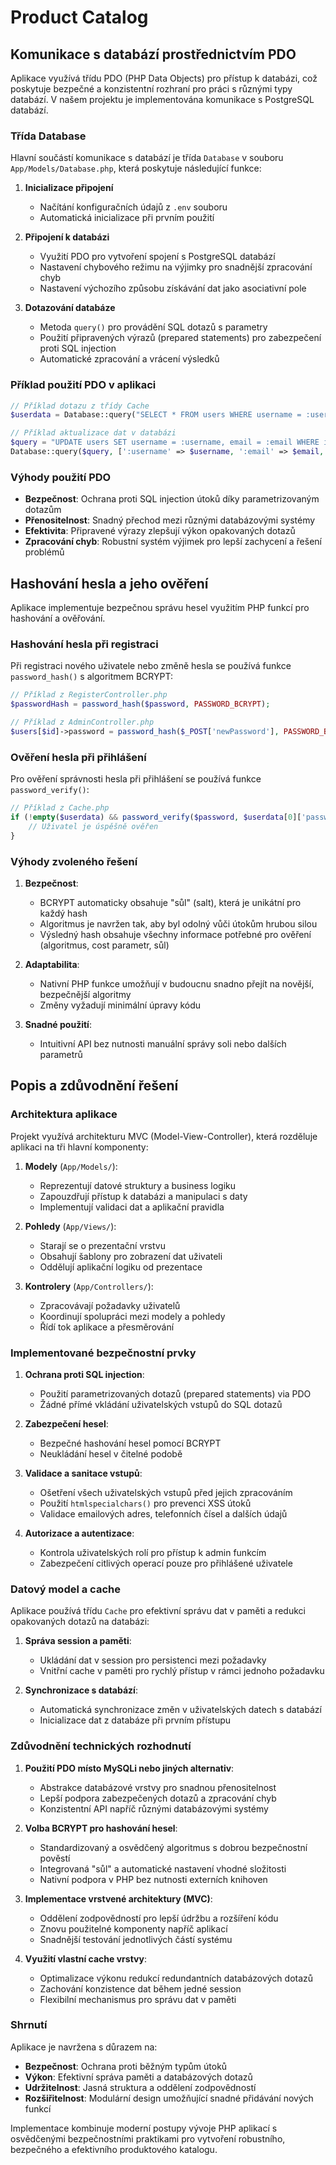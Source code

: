 # Product Catalog

## Komunikace s databází prostřednictvím PDO

Aplikace využívá třídu PDO (PHP Data Objects) pro přístup k databázi, což poskytuje bezpečné a konzistentní rozhraní pro práci s různými typy databází. V našem projektu je implementována komunikace s PostgreSQL databází.

### Třída Database

Hlavní součástí komunikace s databází je třída `Database` v souboru `App/Models/Database.php`, která poskytuje následující funkce:

1. **Inicializace připojení**
   - Načítání konfiguračních údajů z `.env` souboru
   - Automatická inicializace při prvním použití

2. **Připojení k databázi**
   - Využití PDO pro vytvoření spojení s PostgreSQL databází
   - Nastavení chybového režimu na výjimky pro snadnější zpracování chyb
   - Nastavení výchozího způsobu získávání dat jako asociativní pole

3. **Dotazování databáze**
   - Metoda `query()` pro provádění SQL dotazů s parametry
   - Použití připravených výrazů (prepared statements) pro zabezpečení proti SQL injection
   - Automatické zpracování a vrácení výsledků

### Příklad použití PDO v aplikaci

```php
// Příklad dotazu z třídy Cache
$userdata = Database::query("SELECT * FROM users WHERE username = :username", [':username' => $username]);

// Příklad aktualizace dat v databázi
$query = "UPDATE users SET username = :username, email = :email WHERE id = :id";
Database::query($query, [':username' => $username, ':email' => $email, ':id' => $id]);
```

### Výhody použití PDO

- **Bezpečnost**: Ochrana proti SQL injection útoků díky parametrizovaným dotazům
- **Přenositelnost**: Snadný přechod mezi různými databázovými systémy
- **Efektivita**: Připravené výrazy zlepšují výkon opakovaných dotazů
- **Zpracování chyb**: Robustní systém výjimek pro lepší zachycení a řešení problémů

## Hashování hesla a jeho ověření

Aplikace implementuje bezpečnou správu hesel využitím PHP funkcí pro hashování a ověřování.

### Hashování hesla při registraci

Při registraci nového uživatele nebo změně hesla se používá funkce `password_hash()` s algoritmem BCRYPT:

```php
// Příklad z RegisterController.php
$passwordHash = password_hash($password, PASSWORD_BCRYPT);

// Příklad z AdminController.php
$users[$id]->password = password_hash($_POST['newPassword'], PASSWORD_BCRYPT);
```

### Ověření hesla při přihlášení

Pro ověření správnosti hesla při přihlášení se používá funkce `password_verify()`:

```php
// Příklad z Cache.php
if (!empty($userdata) && password_verify($password, $userdata[0]['password_hash'])) {
    // Uživatel je úspěšně ověřen
}
```

### Výhody zvoleného řešení

1. **Bezpečnost**:
   - BCRYPT automaticky obsahuje "sůl" (salt), která je unikátní pro každý hash
   - Algoritmus je navržen tak, aby byl odolný vůči útokům hrubou silou
   - Výsledný hash obsahuje všechny informace potřebné pro ověření (algoritmus, cost parametr, sůl)

2. **Adaptabilita**:
   - Nativní PHP funkce umožňují v budoucnu snadno přejít na novější, bezpečnější algoritmy
   - Změny vyžadují minimální úpravy kódu

3. **Snadné použití**:
   - Intuitivní API bez nutnosti manuální správy soli nebo dalších parametrů

## Popis a zdůvodnění řešení

### Architektura aplikace

Projekt využívá architekturu MVC (Model-View-Controller), která rozděluje aplikaci na tři hlavní komponenty:

1. **Modely** (`App/Models/`):
   - Reprezentují datové struktury a business logiku
   - Zapouzdřují přístup k databázi a manipulaci s daty
   - Implementují validaci dat a aplikační pravidla

2. **Pohledy** (`App/Views/`):
   - Starají se o prezentační vrstvu
   - Obsahují šablony pro zobrazení dat uživateli
   - Oddělují aplikační logiku od prezentace

3. **Kontrolery** (`App/Controllers/`):
   - Zpracovávají požadavky uživatelů
   - Koordinují spolupráci mezi modely a pohledy
   - Řídí tok aplikace a přesměrování

### Implementované bezpečnostní prvky

1. **Ochrana proti SQL injection**:
   - Použití parametrizovaných dotazů (prepared statements) via PDO
   - Žádné přímé vkládání uživatelských vstupů do SQL dotazů

2. **Zabezpečení hesel**:
   - Bezpečné hashování hesel pomocí BCRYPT
   - Neukládání hesel v čitelné podobě

3. **Validace a sanitace vstupů**:
   - Ošetření všech uživatelských vstupů před jejich zpracováním
   - Použití `htmlspecialchars()` pro prevenci XSS útoků
   - Validace emailových adres, telefonních čísel a dalších údajů

4. **Autorizace a autentizace**:
   - Kontrola uživatelských rolí pro přístup k admin funkcím
   - Zabezpečení citlivých operací pouze pro přihlášené uživatele

### Datový model a cache

Aplikace používá třídu `Cache` pro efektivní správu dat v paměti a redukci opakovaných dotazů na databázi:

1. **Správa session a paměti**:
   - Ukládání dat v session pro persistenci mezi požadavky
   - Vnitřní cache v paměti pro rychlý přístup v rámci jednoho požadavku

2. **Synchronizace s databází**:
   - Automatická synchronizace změn v uživatelských datech s databází
   - Inicializace dat z databáze při prvním přístupu

### Zdůvodnění technických rozhodnutí

1. **Použití PDO místo MySQLi nebo jiných alternativ**:
   - Abstrakce databázové vrstvy pro snadnou přenositelnost
   - Lepší podpora zabezpečených dotazů a zpracování chyb
   - Konzistentní API napříč různými databázovými systémy

2. **Volba BCRYPT pro hashování hesel**:
   - Standardizovaný a osvědčený algoritmus s dobrou bezpečnostní pověstí
   - Integrovaná "sůl" a automatické nastavení vhodné složitosti
   - Nativní podpora v PHP bez nutnosti externích knihoven

3. **Implementace vrstvené architektury (MVC)**:
   - Oddělení zodpovědností pro lepší údržbu a rozšíření kódu
   - Znovu použitelné komponenty napříč aplikací
   - Snadnější testování jednotlivých částí systému

4. **Využití vlastní cache vrstvy**:
   - Optimalizace výkonu redukcí redundantních databázových dotazů
   - Zachování konzistence dat během jedné session
   - Flexibilní mechanismus pro správu dat v paměti

### Shrnutí

Aplikace je navržena s důrazem na:
- **Bezpečnost**: Ochrana proti běžným typům útoků
- **Výkon**: Efektivní správa paměti a databázových dotazů
- **Udržitelnost**: Jasná struktura a oddělení zodpovědností
- **Rozšiřitelnost**: Modulární design umožňující snadné přidávání nových funkcí

Implementace kombinuje moderní postupy vývoje PHP aplikací s osvědčenými bezpečnostními praktikami pro vytvoření robustního, bezpečného a efektivního produktového katalogu.